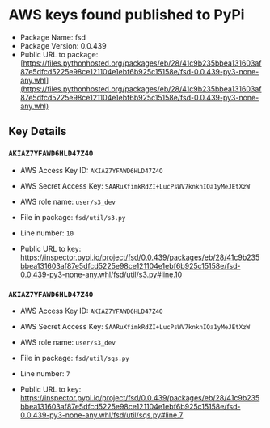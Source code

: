 # AWS keys found published to PyPi

* Package Name: fsd
* Package Version: 0.0.439
* Public URL to package: [https://files.pythonhosted.org/packages/eb/28/41c9b235bbea131603af87e5dfcd5225e98ce121104e1ebf6b925c15158e/fsd-0.0.439-py3-none-any.whl](https://files.pythonhosted.org/packages/eb/28/41c9b235bbea131603af87e5dfcd5225e98ce121104e1ebf6b925c15158e/fsd-0.0.439-py3-none-any.whl)

## Key Details

### `AKIAZ7YFAWD6HLD47Z4O`

* AWS Access Key ID: `AKIAZ7YFAWD6HLD47Z4O`
* AWS Secret Access Key: `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` 
* AWS role name: `user/s3_dev`
* File in package: `fsd/util/s3.py`
* Line number: `10`

* Public URL to key: https://inspector.pypi.io/project/fsd/0.0.439/packages/eb/28/41c9b235bbea131603af87e5dfcd5225e98ce121104e1ebf6b925c15158e/fsd-0.0.439-py3-none-any.whl/fsd/util/s3.py#line.10



### `AKIAZ7YFAWD6HLD47Z4O`

* AWS Access Key ID: `AKIAZ7YFAWD6HLD47Z4O`
* AWS Secret Access Key: `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` 
* AWS role name: `user/s3_dev`
* File in package: `fsd/util/sqs.py`
* Line number: `7`

* Public URL to key: https://inspector.pypi.io/project/fsd/0.0.439/packages/eb/28/41c9b235bbea131603af87e5dfcd5225e98ce121104e1ebf6b925c15158e/fsd-0.0.439-py3-none-any.whl/fsd/util/sqs.py#line.7


